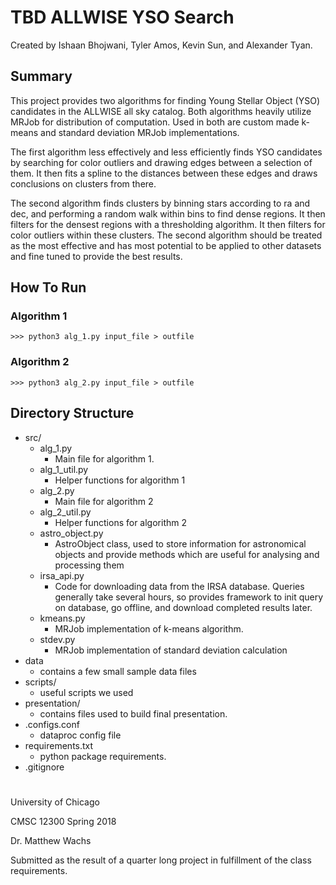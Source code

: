 # TBD ALLWISE YSO Search
Created by Ishaan Bhojwani, Tyler Amos, Kevin Sun, and Alexander Tyan.

## Summary
This project provides two algorithms for finding Young Stellar Object (YSO) candidates in the ALLWISE all sky catalog. Both algorithms heavily utilize MRJob for distribution of computation. Used in both are custom made k-means and standard deviation MRJob implementations.

The first algorithm less effectively and less efficiently finds YSO candidates by searching for color outliers and drawing edges between a selection of them. It then fits a spline to the distances between these edges and draws conclusions on clusters from there. 

The second algorithm finds clusters by binning stars according to ra and dec, and performing a random walk within bins to find dense regions. It then filters for the densest regions with a thresholding algorithm. It then filters for color outliers within these clusters. The second algorithm should be treated as the most effective and has most potential to be applied to other datasets and fine tuned to provide the best results.


## How To Run
### Algorithm 1
    >>> python3 alg_1.py input_file > outfile

### Algorithm 2
    >>> python3 alg_2.py input_file > outfile


## Directory Structure
- src/ 
  - alg_1.py
    - Main file for algorithm 1. 
  - alg_1_util.py
    - Helper functions for algorithm 1
  - alg_2.py
    - Main file for algorithm 2
  - alg_2_util.py
    - Helper functions for algorithm 2
  - astro_object.py
    - AstroObject class, used to store information for astronomical objects and provide methods which are useful for analysing and processing them
  - irsa_api.py
    - Code for downloading data from the IRSA database. Queries generally take several hours, so provides framework to init query on database, go offline, and download completed results later.
  - kmeans.py
    - MRJob implementation of k-means algorithm.
  - stdev.py
    - MRJob implementation of standard deviation calculation
- data
    - contains a few small sample data files
- scripts/
  - useful scripts we used
- presentation/
  - contains files used to build final presentation.
- .configs.conf
  - dataproc config file
- requirements.txt
  - python package requirements.
- .gitignore

#
University of Chicago

CMSC 12300 Spring 2018

Dr. Matthew Wachs

Submitted as the result of a quarter long project in fulfillment of the
class requirements.